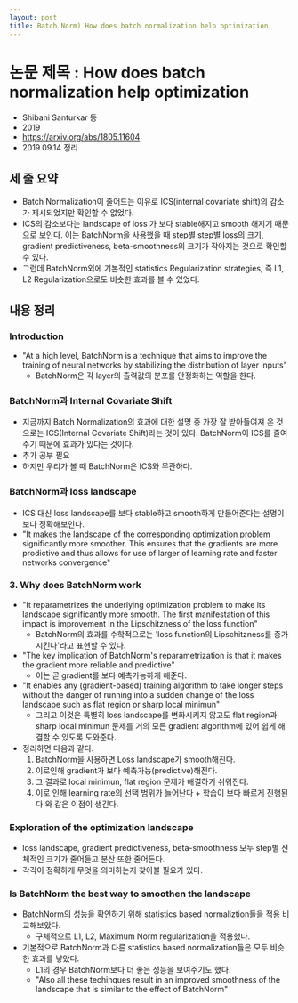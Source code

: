 ```yaml
---
layout: post
title: Batch Norm) How does batch normalization help optimization
---
```


# 논문 제목 : How does batch normalization help optimization

- Shibani Santurkar 등
- 2019
- <https://arxiv.org/abs/1805.11604>
- 2019.09.14 정리

## 세 줄 요약

- Batch Normalization이 줄어드는 이유로 ICS(internal covariate shift)의 감소가 제시되었지만 확인할 수 없었다.
- ICS의 감소보다는 landscape of loss 가 보다 stable해지고 smooth 해지기 때문으로 보인다. 이는 BatchNorm을 사용했을 때 step별 step별 loss의 크기, gradient predictiveness, beta-smoothness의 크기가 작아지는 것으로 확인할 수 있다.
- 그런데 BatchNorm외에 기본적인 statistics Regularization strategies, 즉 L1, L2 Regularization으로도 비슷한 효과를 볼 수 있었다.

## 내용 정리

### Introduction

- "At a high level, BatchNorm is a technique that aims to improve the training of neural networks by stabilizing the distribution of layer inputs"
  - BatchNorm은 각 layer의 출력값의 분포를 안정화하는 역할을 한다.

### BatchNorm과 Internal Covariate Shift

- 지금까지 Batch Normalization의 효과에 대한 설명 중 가장 잘 받아들여져 온 것으로는 ICS(Internal Covariate Shift)라는 것이 있다. BatchNorm이 ICS를 줄여주기 때문에 효과가 있다는 것이다.
- 추가 공부 필요
- 하지만 우리가 볼 때 BatchNorm은 ICS와 무관하다.

### BatchNorm과 loss landscape

- ICS 대신 loss landscape를 보다 stable하고 smooth하게 만들어준다는 설명이 보다 정확해보인다.
- "It makes the landscape of the corresponding optimization problem significantly more smoother. This ensures that the gradients are more prodictive and thus allows for use of larger of learning rate and faster networks convergence"

### 3. Why does BatchNorm work

- "It reparametrizes the underlying optimization problem to make its landscape significantly more smooth. The first manifestation of this impact is improvement in the Lipschitzness of the loss function"
  - BatchNorm의 효과를 수학적으로는 'loss function의 Lipschitzness를 증가시킨다'라고 표현할 수 있다.
- "The key implication of BatchNorm's reparametrization is that it makes the gradient more reliable and predictive"
  - 이는 곧 gradient를 보다 예측가능하게 해준다.
- "It enables any (gradient-based) training algorithm to take longer steps without the danger of running into a sudden change of the loss landscape such as flat region or sharp local minimun"
  - 그리고 이것은 특별히 loss landscape를 변화시키지 않고도 flat region과 sharp local minimun 문제를 거의 모든 gradient algorithm에 있어 쉽게 해결할 수 있도록 도와준다.
- 정리하면 다음과 같다.
    1. BatchNorm을 사용하면 Loss landscape가 smooth해진다.
    2. 이로인해 gradient가 보다 예측가능(predictive)해진다.
    3. 그 결과로 local minimun, flat region 문제가 해결하기 쉬워진다.
    4. 이로 인해 learning rate의 선택 범위가 늘어난다 + 학습이 보다 빠르게 진행된다 와 같은 이점이 생긴다.

### Exploration of the optimization landscape

- loss landscape, gradient predictiveness, beta-smoothness 모두 step별 전체적인 크기가 줄어들고 분산 또한 줄어든다.
- 각각이 정확하게 무엇을 의미하는지 찾아볼 필요가 있다.

### Is BatchNorm the best way to smoothen the landscape

- BatchNorm의 성능을 확인하기 위해 statistics based normaliztion들을 적용 비교해보았다.
  - 구체적으로 L1, L2, Maximum Norm regularization을 적용했다.
- 기본적으로 BatchNorm과 다른 statistics based normalization들은 모두 비슷한 효과를 낳았다.
  - L1의 경우 BatchNorm보다 더 좋은 성능을 보여주기도 했다.
  - "Also all these techinques result in an improved smoothness of the landscape that is similar to the effect of BatchNorm"
